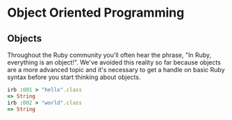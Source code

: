 # Object Oriented Programming

## Objects

Throughout the Ruby community you'll often hear the phrase, "In Ruby, everything is an object!". We've avoided this reality so far because objects are a more advanced topic and it's necessary to get a handle on basic Ruby syntax before you start thinking about objects.

```ruby
irb :001 > "hello".class
=> String
irb :002 > "world".class
=> String
```

